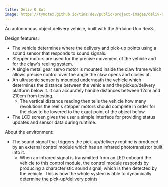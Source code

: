 ```yaml
---
title: Deliv O Bot
image: https://tymotex.github.io/timz.dev/public/project-images/deliv-o-bot-thumbnail.png
---
```


An autonomous object delivery vehicle, built with the Arduino Uno Rev3.

Design features:

-   The vehicle determines where the delivery and pick-up points using a sound sensor that responds to sound signals.
-   Stepper motors are used for the precise movement of the vehicle and for the claw's reeling system.
-   A single metal gear servo motor is mounted inside the claw frame which allows precise control over the angle the claw opens and closes at.
-   An ultrasonic sensor is mounted underneath the vehicle which determines the distance between the vehicle and the pickup/delivery platform below it. It can accurately handle distances between 12cm and 210cm from testing.
    -   The vertical distance reading then tells the vehicle how many revolutions the reel's stepper motors should complete in order for the claw to be lowered to the exact point of the object below.
-   The LCD screen gives the user a simple interface for providing status updates and sensor data during runtime.

About the environment:

-   The sound signal that triggers the pick-up/delivery routine is produced by an external control module which has an infrared phototransistor built into it.
    -   When an infrared signal is transmitted from an LED onboard the vehicle to this control module, the control module responds by producing a characteristic sound signal, which is then detected by the vehicle. This is how the whole system is able to dynamically determine the pick-up/delivery points
